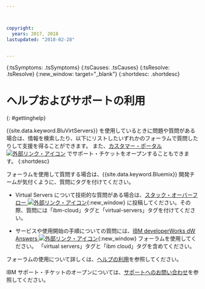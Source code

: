 ```yaml
---



copyright:
  years: 2017, 2018
lastupdated: "2018-02-28"


---
```


<!-- Common attributes used in the template are defined as follows: -->
{:tsSymptoms: .tsSymptoms} 
{:tsCauses: .tsCauses} 
{:tsResolve: .tsResolve} 
{:new_window: target="_blank"}
{:shortdesc: .shortdesc}

<!-- # {{site.data.keyword.blockstorageshort}} troubleshooting
{: #ts} -->
<!-- Provide an appropriate ID above -->

<!-- IN PROGRESS - AUDIENCE BLUE, STAGING ONLY -->


<!-- This is the template for troubleshooting topics.  -->

<!-- The short description section should include the service long name and "Bluemix" for search optimization. Example short description: -->

<!-- Add a heading and content for how to get help and support. Use this template for beta and GA services:  -->
# ヘルプおよびサポートの利用 
{: #gettinghelp}

{{site.data.keyword.BluVirtServers}} を使用しているときに問題や質問がある場合は、情報を検索したり、以下にリストしたいずれかのフォーラムで質問したりして支援を得ることができます。 また、[カスタマー・ポータル ![外部リンク・アイコン](../../icons/launch-glyph.svg "外部リンク・アイコン")](https://control.softlayer.com/) でサポート・チケットをオープンすることもできます。
{:shortdesc}

フォーラムを使用して質問する場合は、{{site.data.keyword.Bluemix}} 開発チームが気付くように、質問にタグを付けてください。
<!--Insert the appropriate Stack Overflow tag for your service for <block-storage> in URL and text below:  -->
* Virtual Servers について技術的な質問がある場合は、[スタック・オーバーフロー ![外部リンク・アイコン](../icons/launch-glyph.svg "外部リンク・アイコン")](http://stackoverflow.com/search?q=virtual-servers+ibm-bluemix){:new_window} に投稿してください。その際、質問には「ibm-cloud」タグと「virtual-servers」タグを付けてください。
<!--Insert the appropriate dW Answers tag for your service for <service_keyword> in URL below:  -->
* サービスや使用開始の手順についての質問には、[IBM developerWorks dW Answers ![外部リンク・アイコン](../icons/launch-glyph.svg "外部リンク・アイコン")](https://developer.ibm.com/answers/topics/virtual-servers.html?smartspace=bluemix){:new_window} フォーラムを使用してください。 「virtual servers」タグと「ibm cloud」タグを含めてください。

フォーラムの使用について詳しくは、[ヘルプの利用](https://new-console.eu-gb.bluemix.net/docs/support/index.html#getting-help)を参照してください。

IBM サポート・チケットのオープンについては、[サポートへのお問い合わせ](/docs/get-support/howtogetsupport.html)を参照してください。


